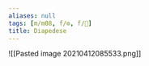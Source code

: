 ```yaml
---
aliases: null
tags: [m/m08, f/⚙️, f/🦠]
title: Diapedese
---
```


![[Pasted image 20210412085533.png]]